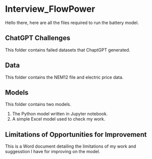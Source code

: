 # Interview_FlowPower  
Hello there, here are all the files required to run the battery model.  
  
## ChatGPT Challenges  
This folder contains failed datasets that ChaptGPT generated.  
   
## Data  
This folder contains the NEM12 file and electric price data.  
  
## Models  
This folder contains two models.  
1. The Python model written in Jupyter notebook.  
2. A simple Excel model used to check my work.
  
## Limitations of Opportunities for Improvement  
This is a Word document detailing the limitations of my work and suggesstion I have for improving on the model.
